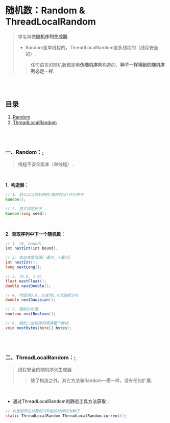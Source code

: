 # 随机数：Random & ThreadLocalRandom
> 学名叫做**随机序列生成器**.
>
> - Random是单线程的，ThreadLocalRandom是多线程的（线程安全的）.
>
>> 任何语言的随机数都是用**伪随机序列**构造的，**种子一样得到的随机序列必定一样**.

<br><br>

## 目录

1. [Random](#一random)
2. [ThreadLocalRandom](#二threadlocalrandom)

<br><br>

### 一、Random：[·](#目录)
> 线程不安全版本（单线程）.

<br>

**1.&nbsp; 构造器：**

```Java
// 1. 默认以当前JVM的[微秒时间]作为种子
Random();

// 2. 显式设定种子
Random(long seed);
```

<br>

**2.&nbsp; 获取序列中下一个随机数：**

```Java
// 1. [0, bound)
int nextInt(int bound);

// 2. 各自类型范围[-最大, +最大]
int nextInt();
long nextLong();

// 3. (0.0, 1.0)
float nextFloat();
double nextDouble();

// 4. 均值为0.0，方差为1.0的高斯分布
double nextGaussian();

// 5. 随机布尔值
boolean nextBoolean();

// 6. 随机二进制序列填满整个数组
void nextBytes(byte[] bytes);     
```

<br><br>

### 二、ThreadLocalRandom：[·](#目录)
> 线程安全的随机序列生成器.
>
>> 除了构造之外，其它方法和Random一模一样，没有任何扩展.

<br>

- 通过ThreadLocalRandom的静态工具方法获取：

```Java
// 以当前所在线程的JVM当前时间作为种子
static ThreadLocalRandom ThreadLocalRandom.current();
```

